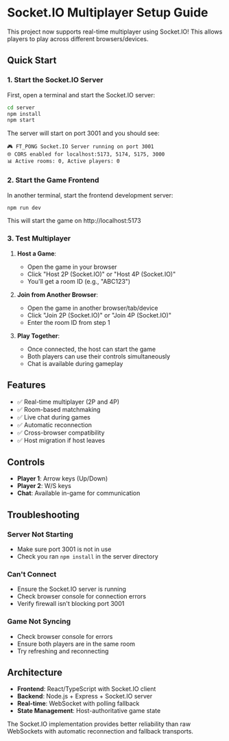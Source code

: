 # Socket.IO Multiplayer Setup Guide

This project now supports real-time multiplayer using Socket.IO! This allows players to play across different browsers/devices.

## Quick Start

### 1. Start the Socket.IO Server

First, open a terminal and start the Socket.IO server:

```bash
cd server
npm install
npm start
```

The server will start on port 3001 and you should see:
```
🎮 FT_PONG Socket.IO Server running on port 3001
🌐 CORS enabled for localhost:5173, 5174, 5175, 3000
📊 Active rooms: 0, Active players: 0
```

### 2. Start the Game Frontend

In another terminal, start the frontend development server:

```bash
npm run dev
```

This will start the game on http://localhost:5173

### 3. Test Multiplayer

1. **Host a Game**: 
   - Open the game in your browser
   - Click "Host 2P (Socket.IO)" or "Host 4P (Socket.IO)"
   - You'll get a room ID (e.g., "ABC123")

2. **Join from Another Browser**:
   - Open the game in another browser/tab/device
   - Click "Join 2P (Socket.IO)" or "Join 4P (Socket.IO)"
   - Enter the room ID from step 1

3. **Play Together**:
   - Once connected, the host can start the game
   - Both players can use their controls simultaneously
   - Chat is available during gameplay

## Features

- ✅ Real-time multiplayer (2P and 4P)
- ✅ Room-based matchmaking
- ✅ Live chat during games
- ✅ Automatic reconnection
- ✅ Cross-browser compatibility
- ✅ Host migration if host leaves

## Controls

- **Player 1**: Arrow keys (Up/Down)
- **Player 2**: W/S keys
- **Chat**: Available in-game for communication

## Troubleshooting

### Server Not Starting
- Make sure port 3001 is not in use
- Check you ran `npm install` in the server directory

### Can't Connect
- Ensure the Socket.IO server is running
- Check browser console for connection errors
- Verify firewall isn't blocking port 3001

### Game Not Syncing
- Check browser console for errors
- Ensure both players are in the same room
- Try refreshing and reconnecting

## Architecture

- **Frontend**: React/TypeScript with Socket.IO client
- **Backend**: Node.js + Express + Socket.IO server
- **Real-time**: WebSocket with polling fallback
- **State Management**: Host-authoritative game state

The Socket.IO implementation provides better reliability than raw WebSockets with automatic reconnection and fallback transports.